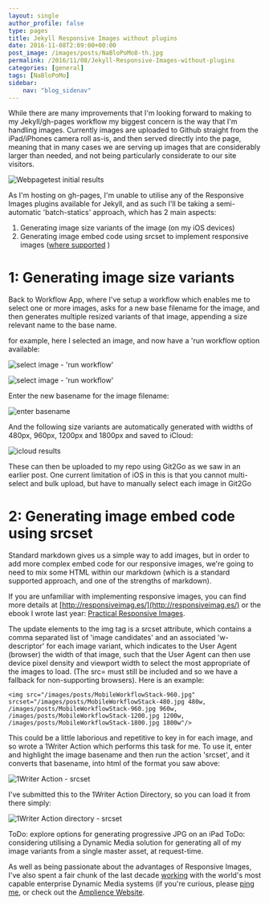 ```yaml
---
layout: single
author_profile: false
type: pages
title: Jekyll Responsive Images without plugins
date: 2016-11-08T2:09:00+00:00
post_image: /images/posts/NaBloPoMo8-th.jpg
permalink: /2016/11/08/Jekyll-Responsive-Images-without-plugins
categories: [general]
tags: [NaBloPoMo]
sidebar:
    nav: "blog_sidenav"
---
```

While there are many improvements that I'm looking forward to making to my Jekyll/gh-pages workflow my biggest concern is the way that I'm handling images. Currently images are uploaded to Github straight from the iPad/iPhones camera roll as-is, and then served directly into the page, meaning that in many cases we are serving up images that are considerably larger than needed, and not being particularly considerate to our site visitors.

![Webpagetest initial results](/images/posts/NaBloPoMo8-webpagetest1.jpg)

As I'm hosting on gh-pages, I'm unable to utilise any of the Responsive Images plugins available for Jekyll, and as such I'll be taking a semi-automatic 'batch-statics' approach, which has 2 main aspects:
1) Generating image size variants of the image (on my iOS devices) 
2) Generating image embed code using srcset to implement responsive images ([where supported](http://caniuse.com/srcset/embed) )

# 1: Generating image size variants
Back to  Workflow App, where I've setup a workflow which enables me to select one or more images, asks for a new base filename for the image, and then generates multiple resized variants of that image, appending a size relevant name to the base name.

for example, here I selected an image, and now have a 'run workflow option available:

![select image - 'run workflow' ](/images/posts/NaBloPoMo8-select-image.jpg)

![select image - 'run workflow' ](/images/posts/NaBloPoMo8-run-workflow.jpg)


Enter the new basename for the image filename:

 ![enter basename](/images/posts/NaBloPoMo8-basename.jpg)

And the following size variants are automatically generated with widths of 480px, 960px, 1200px and 1800px and saved to iCloud:

![icloud results](/images/posts/NaBloPoMo8-icloud.jpg)

These can then be uploaded to my repo using Git2Go as we saw in an earlier post.
One current limitation of iOS in this is that you cannot multi-select and bulk upload, but have to manually select each image in Git2Go 


# 2: Generating image embed code using srcset
Standard markdown gives us a simple way to add images, but in order to add more complex embed code for our responsive images, we're going to need to mix some HTML within our markdown (which is a standard supported approach, and one of the strengths of markdown).

If you are unfamiliar with implementing responsive images, you can find more details at [http://responsiveimag.es/](http://responsiveimag.es/) or the ebook I wrote last year: [Practical Responsive Images](http://responsiveimag.es/).

The update elements to the img tag is a srcset attribute, which contains a comma separated list of 'image candidates' and an associated 'w-descriptor' for each image variant, which indicates to the User Agent (browser) the width of that image, such that the User Agent can then use device pixel density and viewport width to select the most appropriate of the images to load. (The src= must still be included and so we have a fallback for non-supporting browsers). Here is an example: 

```
<img src="/images/posts/MobileWorkflowStack-960.jpg" srcset="/images/posts/MobileWorkflowStack-480.jpg 480w, /images/posts/MobileWorkflowStack-960.jpg 960w, /images/posts/MobileWorkflowStack-1200.jpg 1200w, /images/posts/MobileWorkflowStack-1800.jpg 1800w"/>
```

This could be a little laborious and repetitive to key in for each image, and so wrote a 1Writer Action which performs this task for me. To use it, enter and highlight the image basename and then run the action 'srcset', and it converts that basename, into html of the format you saw above:

![1Writer Action - srcset](/images/posts/NaBloPoMo8-srcset-action.jpg)

I've submitted this to the 1Writer Action Directory, so you can load it from there simply:

![1Writer Action directory - srcset](/images/posts/NaBloPoMo8-srcset-action-directory.jpg)



ToDo: explore options for generating progressive JPG on an iPad
ToDo: considering utilising a Dynamic Media solution for generating all of my image variants from a single master asset, at request-time. 

As well as being passionate about the advantages of Responsive Images, I've also spent a fair chunk of the last decade [working](../../work) with the world's most capable enterprise Dynamic Media systems (if you're curious, please [ping me](https://twitter.com/bseymour), or check out the [Amplience Website](http://amplience.com/products/dynamic-media/).



